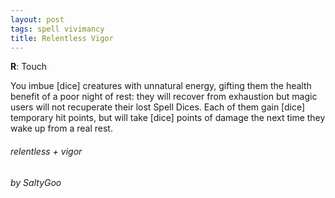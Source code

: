 ```yaml
---
layout: post
tags: spell vivimancy
title: Relentless Vigor
---
```

**R**: Touch

You imbue [dice] creatures with unnatural energy, gifting them the health benefit of a poor night of rest: they will recover from exhaustion but magic users will not recuperate their lost Spell Dices. Each of them gain [dice] temporary hit points, but will take [dice] points of damage the next time they wake up from a real rest.

###### relentless + vigor
###### by SaltyGoo
